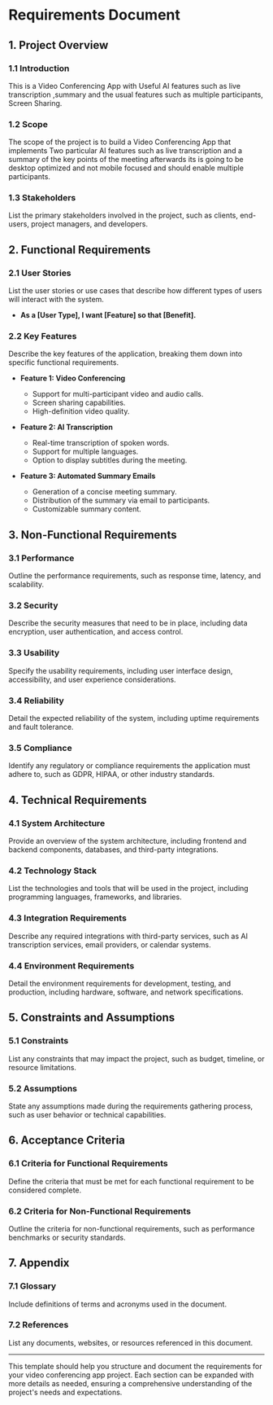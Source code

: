 # Requirements Document

## 1. Project Overview

### 1.1 Introduction

This is a Video Conferencing App with Useful AI features such as live transcription ,summary and the usual features such as multiple participants, Screen Sharing.

### 1.2 Scope

The scope of the project is to build a Video Conferencing App that implements Two particular AI features such as live transcription and a summary of the key points of the meeting afterwards its is going to be desktop optimized and not mobile focused and should enable multiple participants.

### 1.3 Stakeholders

List the primary stakeholders involved in the project, such as clients, end-users, project managers, and developers.

## 2. Functional Requirements

### 2.1 User Stories

List the user stories or use cases that describe how different types of users will interact with the system.

- **As a [User Type], I want [Feature] so that [Benefit].**

### 2.2 Key Features

Describe the key features of the application, breaking them down into specific functional requirements.

- **Feature 1: Video Conferencing**

  - Support for multi-participant video and audio calls.
  - Screen sharing capabilities.
  - High-definition video quality.

- **Feature 2: AI Transcription**

  - Real-time transcription of spoken words.
  - Support for multiple languages.
  - Option to display subtitles during the meeting.

- **Feature 3: Automated Summary Emails**
  - Generation of a concise meeting summary.
  - Distribution of the summary via email to participants.
  - Customizable summary content.

## 3. Non-Functional Requirements

### 3.1 Performance

Outline the performance requirements, such as response time, latency, and scalability.

### 3.2 Security

Describe the security measures that need to be in place, including data encryption, user authentication, and access control.

### 3.3 Usability

Specify the usability requirements, including user interface design, accessibility, and user experience considerations.

### 3.4 Reliability

Detail the expected reliability of the system, including uptime requirements and fault tolerance.

### 3.5 Compliance

Identify any regulatory or compliance requirements the application must adhere to, such as GDPR, HIPAA, or other industry standards.

## 4. Technical Requirements

### 4.1 System Architecture

Provide an overview of the system architecture, including frontend and backend components, databases, and third-party integrations.

### 4.2 Technology Stack

List the technologies and tools that will be used in the project, including programming languages, frameworks, and libraries.

### 4.3 Integration Requirements

Describe any required integrations with third-party services, such as AI transcription services, email providers, or calendar systems.

### 4.4 Environment Requirements

Detail the environment requirements for development, testing, and production, including hardware, software, and network specifications.

## 5. Constraints and Assumptions

### 5.1 Constraints

List any constraints that may impact the project, such as budget, timeline, or resource limitations.

### 5.2 Assumptions

State any assumptions made during the requirements gathering process, such as user behavior or technical capabilities.

## 6. Acceptance Criteria

### 6.1 Criteria for Functional Requirements

Define the criteria that must be met for each functional requirement to be considered complete.

### 6.2 Criteria for Non-Functional Requirements

Outline the criteria for non-functional requirements, such as performance benchmarks or security standards.

## 7. Appendix

### 7.1 Glossary

Include definitions of terms and acronyms used in the document.

### 7.2 References

List any documents, websites, or resources referenced in this document.

---

This template should help you structure and document the requirements for your video conferencing app project. Each section can be expanded with more details as needed, ensuring a comprehensive understanding of the project's needs and expectations.
